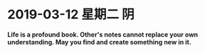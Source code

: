 # **2019-03-12 星期二 阴**

**Life is a profound book. Other's notes cannot replace your own understanding. May you find and create something new in it.**